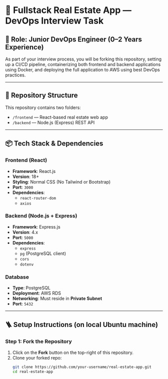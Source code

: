 # 🚀 Fullstack Real Estate App — DevOps Interview Task

## 👤 Role: Junior DevOps Engineer (0–2 Years Experience)
As part of your interview process, you will be forking this repository, setting up a CI/CD pipeline, containerizing both frontend and backend applications using Docker, and deploying the full application to AWS using best DevOps practices.

---

## 🧱 Repository Structure

This repository contains two folders:

- `/frontend` — React-based real estate web app
- `/backend` — Node.js (Express) REST API

---

## 📦 Tech Stack & Dependencies

### Frontend (React)
- **Framework**: React.js
- **Version**: 18+
- **Styling**: Normal CSS (No Tailwind or Bootstrap)
- **Port**: `3000`
- **Dependencies**:  
  - `react-router-dom`
  - `axios`

### Backend (Node.js + Express)
- **Framework**: Express.js
- **Version**: 4.x
- **Port**: `5000`
- **Dependencies**:
  - `express`
  - `pg` (PostgreSQL client)
  - `cors`
  - `dotenv`

### Database
- **Type**: PostgreSQL
- **Deployment**: AWS RDS
- **Networking**: Must reside in **Private Subnet**
- **Port**: `5432`

---

## 🪜 Setup Instructions (on local Ubuntu machine)

### Step 1: Fork the Repository

1. Click on the **Fork** button on the top-right of this repository.
2. Clone your forked repo:
   ```bash
   git clone https://github.com/your-username/real-estate-app.git
   cd real-estate-app

